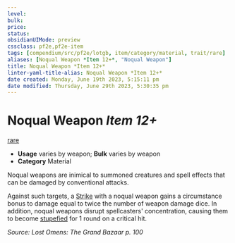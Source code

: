 ```yaml
---
level:
bulk:
price:
status:
obsidianUIMode: preview
cssclass: pf2e,pf2e-item
tags: [compendium/src/pf2e/lotgb, item/category/material, trait/rare]
aliases: [Noqual Weapon *Item 12+*, "Noqual Weapon"]
title: Noqual Weapon *Item 12+*
linter-yaml-title-alias: Noqual Weapon *Item 12+*
date created: Monday, June 19th 2023, 5:15:11 pm
date modified: Thursday, June 29th 2023, 5:30:35 pm
---
```


# Noqual Weapon *Item 12+*

[rare](rules/traits/rare.md)  

- **Usage** varies by weapon; **Bulk** varies by weapon
- **Category** Material

Noqual weapons are inimical to summoned creatures and spell effects that can be damaged by conventional attacks.

Against such targets, a [Strike](rules/actions/strike.md) with a noqual weapon gains a circumstance bonus to damage equal to twice the number of weapon damage dice. In addition, noqual weapons disrupt spellcasters' concentration, causing them to become [stupefied](rules/conditions.md#Stupefied) for 1 round on a critical hit.

*Source: Lost Omens: The Grand Bazaar p. 100*
